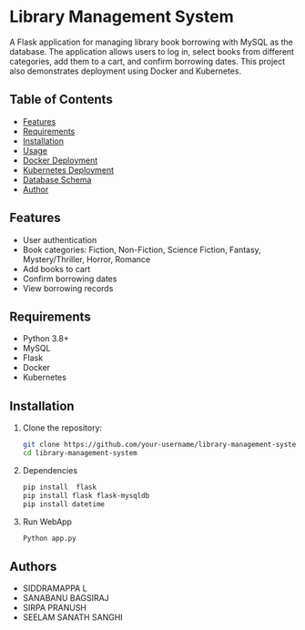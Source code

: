 # Library Management System

A Flask application for managing library book borrowing with MySQL as the database. The application allows users to log in, select books from different categories, add them to a cart, and confirm borrowing dates. This project also demonstrates deployment using Docker and Kubernetes.

## Table of Contents

- [Features](#features)
- [Requirements](#requirements)
- [Installation](#installation)
- [Usage](#usage)
- [Docker Deployment](#docker-deployment)
- [Kubernetes Deployment](#kubernetes-deployment)
- [Database Schema](#database-schema)
- [Author](#author)

## Features

- User authentication
- Book categories: Fiction, Non-Fiction, Science Fiction, Fantasy, Mystery/Thriller, Horror, Romance
- Add books to cart
- Confirm borrowing dates
- View borrowing records

## Requirements

- Python 3.8+
- MySQL
- Flask
- Docker
- Kubernetes

## Installation

1. Clone the repository:

   ```sh
   git clone https://github.com/your-username/library-management-system.git
   cd library-management-system

2. Dependencies 
 
   ```sh
   pip install  flask 
   pip install flask flask-mysqldb
   pip install datetime

3. Run WebApp

   ```sh
   Python app.py
## Authors  

- SIDDRAMAPPA L
- SANABANU BAGSIRAJ
- SIRPA PRANUSH
- SEELAM SANATH SANGHI
